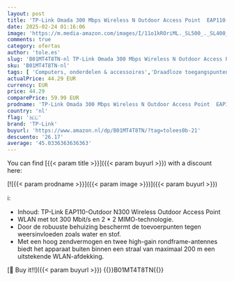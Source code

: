 ```yaml
---
layout: post
title: 'TP-Link Omada 300 Mbps Wireless N Outdoor Access Point  EAP110-Outdoor '
date: 2025-02-24 01:16:06
image: 'https://m.media-amazon.com/images/I/11o1kROriML._SL500_._SL400_.jpg'
comments: true
category: ofertas
author: 'tole.es'
slug: 'B01MT4T8TN-nl TP-Link Omada 300 Mbps Wireless N Outdoor Access Point...'
sku: 'B01MT4T8TN-nl'
tags: [ 'Computers, onderdelen & accessoires','Draadloze toegangspunten','Elektronica','Netwerkapparaten','tp-link','🇳🇱', ]
actualPrice: 44.29 EUR
currency: EUR
price: 44.29
comparePrice: 59.99 EUR
prodname: 'TP-Link Omada 300 Mbps Wireless N Outdoor Access Point  EAP110-Outdoor '
country: 'nl'
flag: '🇳🇱'
brand: 'TP-Link'
buyurl: 'https://www.amazon.nl/dp/B01MT4T8TN/?tag=tolees0b-21'
descuento: '26.17'
average: '45.0336363636363'
---
```


You can find [{{< param title >}}]({{< param buyurl >}}) with a discount here:

[![{{< param prodname >}}]({{< param image >}})]({{< param buyurl >}})

ℹ️:

- Inhoud: TP-Link EAP110-Outdoor N300 Wireless Outdoor Access Point
- WLAN met tot 300 Mbit/s en 2 * 2 MIMO-technologie.
- Door de robuuste behuizing beschermt de toevoerpunten tegen weersinvloeden zoals water en stof.
- Met een hoog zendvermogen en twee high-gain rondframe-antennes biedt het apparaat buiten binnen een straal van maximaal 200 m een uitstekende WLAN-afdekking.

[🛒 Buy it!!]({{< param buyurl >}})
{{<world>}}B01MT4T8TN{{</world>}}
